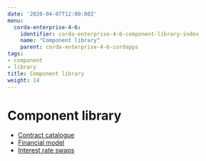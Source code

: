 ```yaml
---
date: '2020-04-07T12:00:00Z'
menu:
  corda-enterprise-4-6:
    identifier: corda-enterprise-4-6-component-library-index
    name: "Component library"
    parent: corda-enterprise-4-6-cordapps
tags:
- component
- library
title: Component library
weight: 14
---
```



# Component library



* [Contract catalogue](contract-catalogue.md)
* [Financial model](financial-model.md)
* [Interest rate swaps](contract-irs.md)
